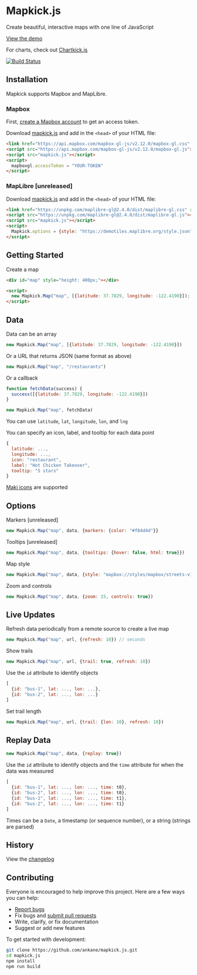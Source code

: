 # Mapkick.js

Create beautiful, interactive maps with one line of JavaScript

[View the demo](https://chartkick.com/mapkick)

For charts, check out [Chartkick.js](https://github.com/ankane/chartkick.js)

[![Build Status](https://github.com/ankane/mapkick.js/workflows/build/badge.svg?branch=master)](https://github.com/ankane/mapkick.js/actions)

## Installation

Mapkick supports Mapbox and MapLibre.

### Mapbox

First, [create a Mapbox account](https://account.mapbox.com/auth/signup/) to get an access token.

Download [mapkick.js](https://unpkg.com/mapkick) and add in the `<head>` of your HTML file:

```html
<link href="https://api.mapbox.com/mapbox-gl-js/v2.12.0/mapbox-gl.css" rel="stylesheet" />
<script src="https://api.mapbox.com/mapbox-gl-js/v2.12.0/mapbox-gl.js"></script>
<script src="mapkick.js"></script>
<script>
  mapboxgl.accessToken = "YOUR-TOKEN"
</script>
```

### MapLibre [unreleased]

Download [mapkick.js](https://unpkg.com/mapkick) and add in the `<head>` of your HTML file:

```html
<link href="https://unpkg.com/maplibre-gl@2.4.0/dist/maplibre-gl.css" rel="stylesheet" />
<script src="https://unpkg.com/maplibre-gl@2.4.0/dist/maplibre-gl.js"></script>
<script src="mapkick.js"></script>
<script>
  Mapkick.options = {style: "https://demotiles.maplibre.org/style.json"}
</script>
```

## Getting Started

Create a map

```html
<div id="map" style="height: 400px;"></div>

<script>
  new Mapkick.Map("map", [{latitude: 37.7829, longitude: -122.4190}]);
</script>
```

## Data

Data can be an array

```javascript
new Mapkick.Map("map", [{latitude: 37.7829, longitude: -122.4190}])
```

Or a URL that returns JSON (same format as above)

```javascript
new Mapkick.Map("map", "/restaurants")
```

Or a callback

```javascript
function fetchData(success) {
  success([{latitude: 37.7829, longitude: -122.4190}])
}

new Mapkick.Map("map", fetchData)
```

You can use `latitude`, `lat`, `longitude`, `lon`, and `lng`

You can specify an icon, label, and tooltip for each data point

```javascript
{
  latitude: ...,
  longitude: ...,
  icon: "restaurant",
  label: "Hot Chicken Takeover",
  tooltip: "5 stars"
}
```

[Maki icons](https://www.mapbox.com/maki-icons/) are supported

## Options

Markers [unreleased]

```javascript
new Mapkick.Map("map", data, {markers: {color: "#f84d4d"}}
```

Tooltips [unreleased]

```javascript
new Mapkick.Map("map", data, {tooltips: {hover: false, html: true}})
```

Map style

```javascript
new Mapkick.Map("map", data, {style: "mapbox://styles/mapbox/streets-v12"})
```

Zoom and controls

```javascript
new Mapkick.Map("map", data, {zoom: 15, controls: true})
```

## Live Updates

Refresh data periodically from a remote source to create a live map

```javascript
new Mapkick.Map("map", url, {refresh: 10}) // seconds
```

Show trails

```javascript
new Mapkick.Map("map", url, {trail: true, refresh: 10})
```

Use the `id` attribute to identify objects

```javascript
[
  {id: "bus-1", lat: ..., lon: ...},
  {id: "bus-2", lat: ..., lon: ...}
]
```

Set trail length

```javascript
new Mapkick.Map("map", url, {trail: {len: 10}, refresh: 10})
```

## Replay Data

```javascript
new Mapkick.Map("map", data, {replay: true})
```

Use the `id` attribute to identify objects and the `time` attribute for when the data was measured

```javascript
[
  {id: "bus-1", lat: ..., lon: ..., time: t0},
  {id: "bus-2", lat: ..., lon: ..., time: t0},
  {id: "bus-1", lat: ..., lon: ..., time: t1},
  {id: "bus-2", lat: ..., lon: ..., time: t1}
]
```

Times can be a `Date`, a timestamp (or sequence number), or a string (strings are parsed)

## History

View the [changelog](https://github.com/ankane/mapkick.js/blob/master/CHANGELOG.md)

## Contributing

Everyone is encouraged to help improve this project. Here are a few ways you can help:

- [Report bugs](https://github.com/ankane/mapkick.js/issues)
- Fix bugs and [submit pull requests](https://github.com/ankane/mapkick.js/pulls)
- Write, clarify, or fix documentation
- Suggest or add new features

To get started with development:

```sh
git clone https://github.com/ankane/mapkick.js.git
cd mapkick.js
npm install
npm run build
```
